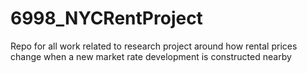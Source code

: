 # 6998_NYCRentProject
Repo for all work related to research project around how rental prices change when a new market rate development is constructed nearby
